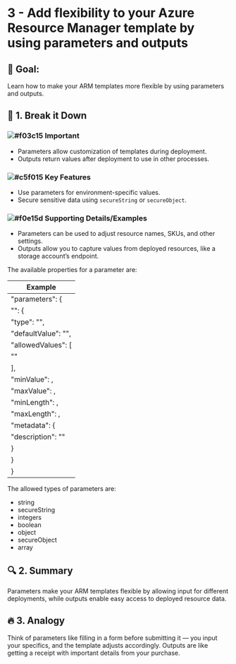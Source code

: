 # 3 - Add flexibility to your Azure Resource Manager template by using parameters and outputs

## 🎯 Goal:
Learn how to make your ARM templates more flexible by using parameters and outputs.

## 🧠 1. Break it Down
### ![#f03c15](https://placehold.co/15x15/f03c15/f03c15.png) **Important**
- Parameters allow customization of templates during deployment.
- Outputs return values after deployment to use in other processes.

### ![#c5f015](https://placehold.co/15x15/c5f015/c5f015.png) **Key Features**
- Use parameters for environment-specific values.
- Secure sensitive data using `secureString` or `secureObject`.

### ![#f0e15d](https://placehold.co/15x15/f0e15d/f0e15d.png) **Supporting Details/Examples**
- Parameters can be used to adjust resource names, SKUs, and other settings.
- Outputs allow you to capture values from deployed resources, like a storage account’s endpoint.


The available properties for a parameter are:

| Example        |
|----------------|
| "parameters": { |
|   "<parameter-name>": { |
|     "type": "<type-of-parameter-value>", |
|     "defaultValue": "<default-value-of-parameter>", |
|     "allowedValues": [ |
|       "<array-of-allowed-values>" |
|     ], |
|     "minValue": <minimum-value-for-int>, |
|     "maxValue": <maximum-value-for-int>, |
|     "minLength": <minimum-length-for-string-or-array>, |
|     "maxLength": <maximum-length-for-string-or-array-parameters>, |
|     "metadata": { |
|       "description": "<description-of-the-parameter>" |
|     } |
|   } |
| } |


The allowed types of parameters are:
- string
- secureString
- integers
- boolean
- object
- secureObject
- array

## 🔍 2. Summary
Parameters make your ARM templates flexible by allowing input for different deployments, while outputs enable easy access to deployed resource data.

## 🔥 3. Analogy
Think of parameters like filling in a form before submitting it — you input your specifics, and the template adjusts accordingly. Outputs are like getting a receipt with important details from your purchase.
